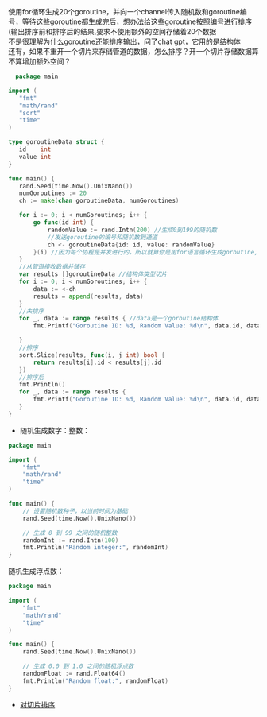 使用for循环生成20个goroutine，并向一个channel传入随机数和goroutine编号，等待这些goroutine都生成完后，想办法给这些goroutine按照编号进行排序(输出排序前和排序后的结果,要求不使用额外的空间存储着20个数据  
 不是很理解为什么goroutine还能排序输出，问了chat gpt，它用的是结构体  
 还有，如果不重开一个切片来存储管道的数据，怎么排序？开一个切片存储数据算不算增加额外空间？
 ```Go
   package main

import (
	"fmt"
	"math/rand"
	"sort"
	"time"
)

type goroutineData struct {
	id    int
	value int
}

func main() {
	rand.Seed(time.Now().UnixNano())
	numGoroutines := 20
	ch := make(chan goroutineData, numGoroutines)

	for i := 0; i < numGoroutines; i++ {
		go func(id int) {
			randomValue := rand.Intn(200) //生成0到199的随机数
			//发送goroutine的编号和随机数到通道
			ch <- goroutineData{id: id, value: randomValue}
		}(i) //因为每个协程是并发进行的，所以就算你是用for语言循环生成goroutine, 并且用i给goroutine编号，每个协程也不是按顺序出来的
	}
	//从管道接收数据并储存
	var results []goroutineData //结构体类型切片
	for i := 0; i < numGoroutines; i++ {
		data := <-ch
		results = append(results, data)
	}
	//未排序
	for _, data := range results { //data是一个goroutine结构体
		fmt.Printf("Goroutine ID: %d, Random Value: %d\n", data.id, data.value)

	}
	//排序
	sort.Slice(results, func(i, j int) bool {
		return results[i].id < results[j].id
	})
	//排序后
	fmt.Println()
	for _, data := range results {
		fmt.Printf("Goroutine ID: %d, Random Value: %d\n", data.id, data.value)
	}
}
```
- 随机生成数字：整数：
```Go
package main

import (
    "fmt"
    "math/rand"
    "time"
)

func main() {
    // 设置随机数种子，以当前时间为基础
    rand.Seed(time.Now().UnixNano())

    // 生成 0 到 99 之间的随机整数
    randomInt := rand.Intn(100)
    fmt.Println("Random integer:", randomInt)
}
```
随机生成浮点数：
```Go
package main

import (
    "fmt"
    "math/rand"
    "time"
)

func main() {
    rand.Seed(time.Now().UnixNano())

    // 生成 0.0 到 1.0 之间的随机浮点数
    randomFloat := rand.Float64()
    fmt.Println("Random float:", randomFloat)
}
```
- [对切片排序](https://blog.csdn.net/bigwhite20xx/article/details/110211689)
